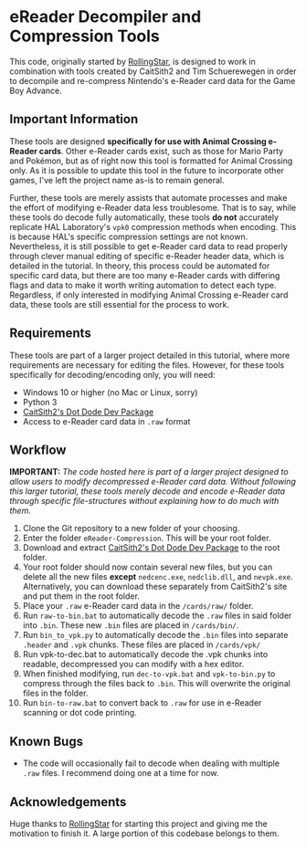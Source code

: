 # eReader Decompiler and Compression Tools
This code, originally started by [RollingStar](https://github.com/RollingStar/CardShark), is designed to work in combination with tools created by CaitSith2 and Tim Schuerewegen in order to decompile and re-compress Nintendo's e-Reader card data for the Game Boy Advance.


## Important Information
These tools are designed **specifically for use with Animal Crossing e-Reader cards**. Other e-Reader cards exist, such as those for Mario Party and Pokémon, but as of right now this tool is formatted for Animal Crossing only. As it is possible to update this tool in the future to incorporate other games, I've left the project name as-is to remain general. 

Further, these tools are merely assists that automate processes and make the effort of modifying e-Reader data less troublesome. That is to say, while these tools do decode fully automatically, these tools **do not** accurately replicate HAL Laboratory's `vpk0` compression methods when encoding. This is because HAL's specific compression settings are not known. Nevertheless, it is still possible to get e-Reader card data to read properly through clever manual editing of specific e-Reader header data, which is detailed in the tutorial. In theory, this process could be automated for specific card data, but there are too many e-Reader cards with differing flags and data to make it worth writing automation to detect each type. Regardless, if only interested in modifying Animal Crossing e-Reader card data, these tools are still essential for the process to work. 


## Requirements
These tools are part of a larger project detailed in this tutorial, where more requirements are necessary for editing the files. However, for these tools specifically for decoding/encoding only, you will need:

- Windows 10 or higher (no Mac or Linux, sorry)
- Python 3
- [CaitSith2's Dot Dode Dev Package](https://www.caitsith2.com/ereader/devtools.htm)
- Access to e-Reader card data in `.raw` format


## Workflow
**IMPORTANT:** *The code hosted here is part of a larger project designed to allow users to modify decompressed e-Reader card data. Without following this larger tutorial, these tools merely decode and encode e-Reader data through specific file-structures without explaining how to do much with them.* 

 1. Clone the Git repository to a new folder of your choosing.
 2. Enter the folder `eReader-Compression`. This will be your root folder.
 3. Download and extract [CaitSith2's Dot Dode Dev Package](https://www.caitsith2.com/ereader/devtools.htm) to the root folder.
 4. Your root folder should now contain several new files, but you can delete all the new files **except**  `nedcenc.exe`, `nedclib.dll`, and `nevpk.exe`. Alternatively, you can download these separately from CaitSith2's site and put them in the root folder.
 5. Place your `.raw` e-Reader card data in the `/cards/raw/` folder.
 6. Run `raw-to-bin.bat` to automatically decode the `.raw` files in said folder into `.bin`. These new `.bin` files are placed in `/cards/bin/`.
 7. Run `bin_to_vpk.py` to automatically decode the `.bin` files into separate `.header` and `.vpk` chunks. These files are placed in `/cards/vpk/`
 8. Run vpk-to-dec.bat to automatically decode the .vpk chunks into readable, decompressed you can modify with a hex editor.
 9. When finished modifying, run `dec-to-vpk.bat` and `vpk-to-bin.py` to compress through the files back to `.bin`. This will overwrite the original files in the folder.
 10. Run `bin-to-raw.bat` to convert back to `.raw` for use in e-Reader scanning or dot code printing. 


## Known Bugs
- The code will occasionally fail to decode when dealing with multiple `.raw` files. I recommend doing one at a time for now.


## Acknowledgements
Huge thanks to [RollingStar](https://github.com/RollingStar/CardShark) for starting this project and giving me the motivation to finish it. A large portion of this codebase belongs to them.

